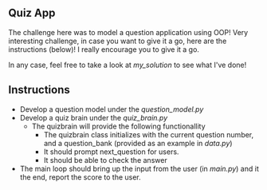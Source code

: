 ## Quiz App

The challenge here was to model a question application using OOP!
Very interesting challenge, in case you want to give it a go, here are the instructions (below)! I really encourage you to give it a go.

In any case, feel free to take a look at *my_solution* to see what I've done!

## Instructions 

* Develop a question model under the *question_model.py*
* Develop a quiz brain under the *quiz_brain.py*
    * The quizbrain will provide the following functionallity
        * The quizbrain class initializes with the current question number, and a question_bank (provided as an example in *data.py*)
        * It should prompt next_question for users.
        * It should be able to check the answer
* The main loop should bring up the input from the user (in *main.py*) and it the end, report the score to the user.

